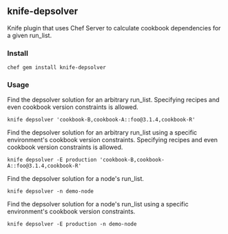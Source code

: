 ## knife-depsolver

Knife plugin that uses Chef Server to calculate cookbook dependencies for a given run_list.

### Install

```
chef gem install knife-depsolver
```

### Usage

Find the depsolver solution for an arbitrary run_list.
Specifying recipes and even cookbook version constraints is allowed.

```
knife depsolver 'cookbook-B,cookbook-A::foo@3.1.4,cookbook-R'
```

Find the depsolver solution for an arbitrary run_list using a specific environment's cookbook version constraints.
Specifying recipes and even cookbook version constraints is allowed.

```
knife depsolver -E production 'cookbook-B,cookbook-A::foo@3.1.4,cookbook-R'
```

Find the depsolver solution for a node's run_list.

```
knife depsolver -n demo-node
```

Find the depsolver solution for a node's run_list using a specific environment's cookbook version constraints.

```
knife depsolver -E production -n demo-node
```

